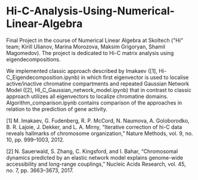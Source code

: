 # Hi-C-Analysis-Using-Numerical-Linear-Algebra
Final Project in the course of Numerical Linear Algebra at Skoltech ("Hi" team; Kirill Ulianov, Marina Morozova, Maksim Grigoryan, Shamil Magomedov). The project is dedicated to Hi-C matrix analysis using eigendecompositions.

We implemented classic approach described by Imakaev ([1], Hi-C_Eigendecomposition.ipynb) in which first eigenvector is used to localise active/inactive chromatine compartments and repeated Gaussian Network Model ([2], HI_C_Gaussian_network_model.ipynb) that in contrast to classic approach utilizes all eigenvectors to localize chromatine domains. Algorithm_comparison.ipynb contains comparison of the approaches in relation to the prediction of gene activity. 

[1] M. Imakaev, G. Fudenberg, R. P. McCord, N. Naumova, A. Goloborodko, B. R. Lajoie, J. Dekker, and L. A. Mirny, “Iterative correction of hi-C data reveals hallmarks of chromosome organization,” Nature Methods, vol. 9, no. 10, pp. 999–1003, 2012. 

[2] N. Sauerwald, S. Zhang, C. Kingsford, and I. Bahar, “Chromosomal dynamics predicted by an elastic network model explains genome-wide accessibility and long-range couplings,” Nucleic Acids Research, vol. 45, no. 7, pp. 3663–3673, 2017. 
